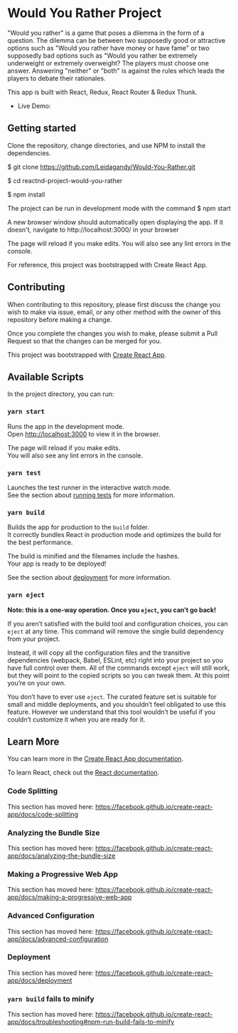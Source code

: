 # Would You Rather Project

"Would you rather" is a game that poses a dilemma in the form of a question. The dilemma can be between two supposedly good or attractive options such as "Would you rather have money or have fame" or two supposedly bad options such as "Would you rather be extremely underweight or extremely overweight? The players must choose one answer. Answering "neither" or "both" is against the rules which leads the players to debate their rationales.

This app is built with React, Redux, React Router & Redux Thunk.

- Live Demo:

## Getting started

Clone the repository, change directories, and use NPM to install the dependencies.

$ git clone https://github.com/Leidagandy/Would-You-Rather.git

$ cd reactnd-project-would-you-rather

$ npm install

The project can be run in development mode with the command
\$ npm start

A new browser window should automatically open displaying the app. If it doesn't, navigate to http://localhost:3000/ in your browser

The page will reload if you make edits. You will also see any lint errors in the console.

For reference, this project was bootstrapped with Create React App.

## Contributing

When contributing to this repository, please first discuss the change you wish to make via issue, email, or any other method with the owner of this repository before making a change.

Once you complete the changes you wish to make, please submit a Pull Request so that the changes can be merged for you.


This project was bootstrapped with [Create React App](https://github.com/facebook/create-react-app).

## Available Scripts

In the project directory, you can run:

### `yarn start`

Runs the app in the development mode.<br />
Open [http://localhost:3000](http://localhost:3000) to view it in the browser.

The page will reload if you make edits.<br />
You will also see any lint errors in the console.

### `yarn test`

Launches the test runner in the interactive watch mode.<br />
See the section about [running tests](https://facebook.github.io/create-react-app/docs/running-tests) for more information.

### `yarn build`

Builds the app for production to the `build` folder.<br />
It correctly bundles React in production mode and optimizes the build for the best performance.

The build is minified and the filenames include the hashes.<br />
Your app is ready to be deployed!

See the section about [deployment](https://facebook.github.io/create-react-app/docs/deployment) for more information.

### `yarn eject`

**Note: this is a one-way operation. Once you `eject`, you can’t go back!**

If you aren’t satisfied with the build tool and configuration choices, you can `eject` at any time. This command will remove the single build dependency from your project.

Instead, it will copy all the configuration files and the transitive dependencies (webpack, Babel, ESLint, etc) right into your project so you have full control over them. All of the commands except `eject` will still work, but they will point to the copied scripts so you can tweak them. At this point you’re on your own.

You don’t have to ever use `eject`. The curated feature set is suitable for small and middle deployments, and you shouldn’t feel obligated to use this feature. However we understand that this tool wouldn’t be useful if you couldn’t customize it when you are ready for it.

## Learn More

You can learn more in the [Create React App documentation](https://facebook.github.io/create-react-app/docs/getting-started).

To learn React, check out the [React documentation](https://reactjs.org/).

### Code Splitting

This section has moved here: https://facebook.github.io/create-react-app/docs/code-splitting

### Analyzing the Bundle Size

This section has moved here: https://facebook.github.io/create-react-app/docs/analyzing-the-bundle-size

### Making a Progressive Web App

This section has moved here: https://facebook.github.io/create-react-app/docs/making-a-progressive-web-app

### Advanced Configuration

This section has moved here: https://facebook.github.io/create-react-app/docs/advanced-configuration

### Deployment

This section has moved here: https://facebook.github.io/create-react-app/docs/deployment

### `yarn build` fails to minify

This section has moved here: https://facebook.github.io/create-react-app/docs/troubleshooting#npm-run-build-fails-to-minify

